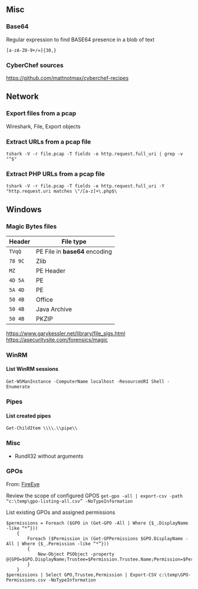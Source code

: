 ## Misc

### Base64

Regular expression to find BASE64 presence in a blob of text

```[a-zA-Z0-9+/=]{30,}```


### CyberChef sources

https://github.com/mattnotmax/cyberchef-recipes

## Network

### Export files from a pcap

Wireshark, File, Export objects

### Extract URLs from a pcap file

```tshark -V -r file.pcap -T fields -e http.request.full_uri | grep -v "^$"```

### Extract PHP URLs from a pcap file

```tshark -V -r file.pcap -T fields -e http.request.full_uri -Y "http.request.uri matches \"/[a-z]+\.php$\```

## Windows

### Magic Bytes files

| Header  | File type  |
|---|---|
| ```TVqQ``` | PE File in **base64** encoding  |
| ```78 9C```  | Zlib  |
| ```MZ ``` | PE Header   |
| ```4D 5A```  | PE   |
| ```5A 4D```  | PE   |
| ```50 4B``` | Office | 
| ```50 4B``` | Java Archive | 
| ```50 4B``` | PKZIP | 

https://www.garykessler.net/library/file_sigs.html
https://asecuritysite.com/forensics/magic


### WinRM

#### List WinRM sessions

```Get-WSManInstance -ComputerName localhost -ResourceURI Shell -Enumerate```

### Pipes

#### List created pipes

```Get-ChildItem \\\\.\\pipe\\```

### Misc

* Rundll32 without arguments

### GPOs

From: [FireEye](https://www.fireeye.com/content/dam/fireeye-www/current-threats/pdfs/wp-ransomware-protection-and-containment-strategies.pdf)

Review the scope of configured GPOS
```get-gpo -all | export-csv -path “c:\temp\gpo-listing-all.csv” -NoTypeInformation``` 

List existing GPOs and assigned permissions

```
$permissions = Foreach ($GPO in (Get-GPO -All | Where {$_.DisplayName -like “*”}))
    {
        Foreach ($Permission in (Get-GPPermissions $GPO.DisplayName -All | Where {$_.Permission -like “*”}))
        {
            New-Object PSObject -property @{GPO=$GPO.DisplayName;Trustee=$Permission.Trustee.Name;Permission=$Permission.Permission}
        }
    }
$permissions | Select GPO,Trustee,Permission | Export-CSV c:\temp\GPO-Permissions.csv -NoTypeInformation
```
